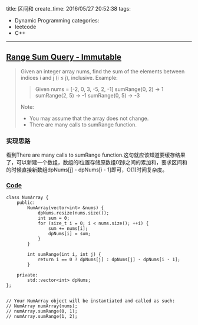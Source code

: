 title: 区间和
create_time: 2016/05/27 20:52:38
tags:
- Dynamic Programming
categories:
- leetcode
- C++

---
## [Range Sum Query - Immutable](https://leetcode.com/problems/range-sum-query-immutable/)
> Given an integer array nums, find the sum of the elements between indices i and j (i ≤ j), inclusive.
> Example:
>
> > Given nums = [-2, 0, 3, -5, 2, -1]
> > sumRange(0, 2) -> 1
> > sumRange(2, 5) -> -1
> > sumRange(0, 5) -> -3
>
> Note:
> * You may assume that the array does not change.
> * There are many calls to sumRange function.

### 实现思路
看到There are many calls to sumRange function.这句就应该知道要缓存结果了，可以新建一个数组，数组的i位置存储原数组0到i之间的累加和，要求区间和的时候直接新数组dpNums[j] - dpNums[i - 1]即可，O(1)时间复杂度。

### [Code](https://github.com/Finalcheat/leetcode/blob/master/src/Range-Sum-Query-Immutable.cpp)
```
class NumArray {
    public:
        NumArray(vector<int> &nums) {
            dpNums.resize(nums.size());
            int sum = 0;
            for (size_t i = 0; i < nums.size(); ++i) {
                sum += nums[i];
                dpNums[i] = sum;
            }
        }

        int sumRange(int i, int j) {
            return i == 0 ? dpNums[j] : dpNums[j] - dpNums[i - 1];
        }
        
    private:
        std::vector<int> dpNums;
};


// Your NumArray object will be instantiated and called as such:
// NumArray numArray(nums);
// numArray.sumRange(0, 1);
// numArray.sumRange(1, 2);
```
